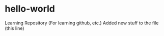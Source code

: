 # hello-world
Learning Repository
(For learning github, etc.)
Added new stuff to the file (this line)
